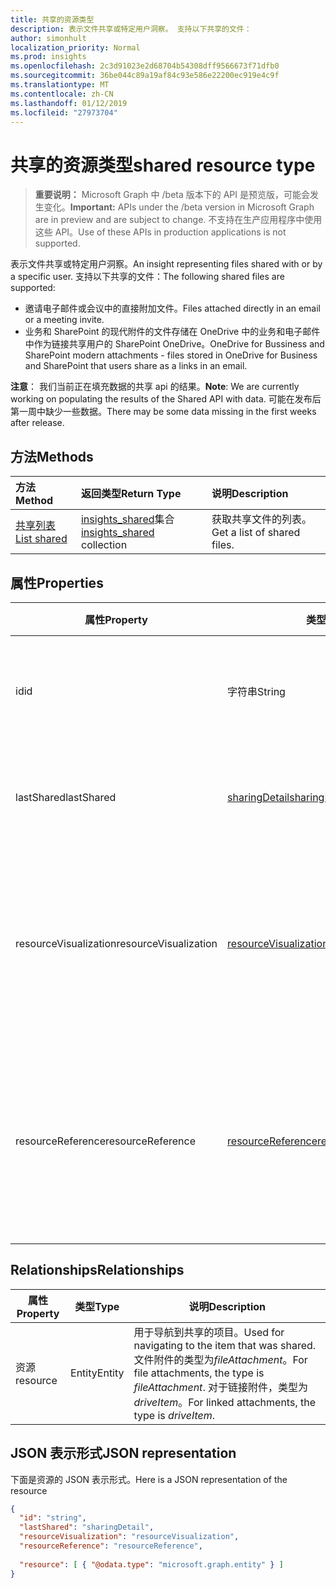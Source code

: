 ```yaml
---
title: 共享的资源类型
description: 表示文件共享或特定用户洞察。 支持以下共享的文件：
author: simonhult
localization_priority: Normal
ms.prod: insights
ms.openlocfilehash: 2c3d91023e2d68704b54308dff9566673f71dfb0
ms.sourcegitcommit: 36be044c89a19af84c93e586e22200ec919e4c9f
ms.translationtype: MT
ms.contentlocale: zh-CN
ms.lasthandoff: 01/12/2019
ms.locfileid: "27973704"
---
```

# <a name="shared-resource-type"></a><span data-ttu-id="08372-104">共享的资源类型</span><span class="sxs-lookup"><span data-stu-id="08372-104">shared resource type</span></span>

> <span data-ttu-id="08372-105">**重要说明：** Microsoft Graph 中 /beta 版本下的 API 是预览版，可能会发生变化。</span><span class="sxs-lookup"><span data-stu-id="08372-105">**Important:** APIs under the /beta version in Microsoft Graph are in preview and are subject to change.</span></span> <span data-ttu-id="08372-106">不支持在生产应用程序中使用这些 API。</span><span class="sxs-lookup"><span data-stu-id="08372-106">Use of these APIs in production applications is not supported.</span></span>

<span data-ttu-id="08372-107">表示文件共享或特定用户洞察。</span><span class="sxs-lookup"><span data-stu-id="08372-107">An insight representing files shared with or by a specific user.</span></span> <span data-ttu-id="08372-108">支持以下共享的文件：</span><span class="sxs-lookup"><span data-stu-id="08372-108">The following shared files are supported:</span></span>

- <span data-ttu-id="08372-109">邀请电子邮件或会议中的直接附加文件。</span><span class="sxs-lookup"><span data-stu-id="08372-109">Files attached directly in an email or a meeting invite.</span></span>
- <span data-ttu-id="08372-110">业务和 SharePoint 的现代附件的文件存储在 OneDrive 中的业务和电子邮件中作为链接共享用户的 SharePoint OneDrive。</span><span class="sxs-lookup"><span data-stu-id="08372-110">OneDrive for Bussiness and SharePoint modern attachments - files stored in OneDrive for Business and SharePoint that users share as a links in an email.</span></span>

<span data-ttu-id="08372-111">**注意**： 我们当前正在填充数据的共享 api 的结果。</span><span class="sxs-lookup"><span data-stu-id="08372-111">**Note**: We are currently working on populating the results of the Shared API with data.</span></span> <span data-ttu-id="08372-112">可能在发布后第一周中缺少一些数据。</span><span class="sxs-lookup"><span data-stu-id="08372-112">There may be some data missing in the first weeks after release.</span></span>

## <a name="methods"></a><span data-ttu-id="08372-113">方法</span><span class="sxs-lookup"><span data-stu-id="08372-113">Methods</span></span>

| <span data-ttu-id="08372-114">方法</span><span class="sxs-lookup"><span data-stu-id="08372-114">Method</span></span>       | <span data-ttu-id="08372-115">返回类型</span><span class="sxs-lookup"><span data-stu-id="08372-115">Return Type</span></span>  |<span data-ttu-id="08372-116">说明</span><span class="sxs-lookup"><span data-stu-id="08372-116">Description</span></span>|
|:---------------|:--------|:----------|
|[<span data-ttu-id="08372-117">共享列表</span><span class="sxs-lookup"><span data-stu-id="08372-117">List shared</span></span>](../api/insights-list-shared.md) |<span data-ttu-id="08372-118">[insights_shared](insights-shared.md)集合</span><span class="sxs-lookup"><span data-stu-id="08372-118">[insights_shared](insights-shared.md) collection</span></span>| <span data-ttu-id="08372-119">获取共享文件的列表。</span><span class="sxs-lookup"><span data-stu-id="08372-119">Get a list of shared files.</span></span>|

## <a name="properties"></a><span data-ttu-id="08372-120">属性</span><span class="sxs-lookup"><span data-stu-id="08372-120">Properties</span></span>

| <span data-ttu-id="08372-121">属性</span><span class="sxs-lookup"><span data-stu-id="08372-121">Property</span></span>              | <span data-ttu-id="08372-122">类型</span><span class="sxs-lookup"><span data-stu-id="08372-122">Type</span></span>                      | <span data-ttu-id="08372-123">说明</span><span class="sxs-lookup"><span data-stu-id="08372-123">Description</span></span>  |
| -------------         |---------------            | -------------|
| <span data-ttu-id="08372-124">id</span><span class="sxs-lookup"><span data-stu-id="08372-124">id</span></span>                    | <span data-ttu-id="08372-125">字符串</span><span class="sxs-lookup"><span data-stu-id="08372-125">String</span></span>                    | <span data-ttu-id="08372-126">关系的唯一标识符。</span><span class="sxs-lookup"><span data-stu-id="08372-126">Unique identifier of the relationship.</span></span> <span data-ttu-id="08372-127">只读。</span><span class="sxs-lookup"><span data-stu-id="08372-127">Read only.</span></span>        |
| <span data-ttu-id="08372-128">lastShared</span><span class="sxs-lookup"><span data-stu-id="08372-128">lastShared</span></span>            | [<span data-ttu-id="08372-129">sharingDetail</span><span class="sxs-lookup"><span data-stu-id="08372-129">sharingDetail</span></span>](insights-sharingdetail.md)                | <span data-ttu-id="08372-130">有关共享项目的详细信息。</span><span class="sxs-lookup"><span data-stu-id="08372-130">Details about the shared item.</span></span> <span data-ttu-id="08372-131">只读。</span><span class="sxs-lookup"><span data-stu-id="08372-131">Read only.</span></span>        |
| <span data-ttu-id="08372-132">resourceVisualization</span><span class="sxs-lookup"><span data-stu-id="08372-132">resourceVisualization</span></span> | [<span data-ttu-id="08372-133">resourceVisualization</span><span class="sxs-lookup"><span data-stu-id="08372-133">resourceVisualization</span></span>](insights-resourcevisualization.md)                | <span data-ttu-id="08372-134">您可以使用可视化中您的体验的文档的属性。</span><span class="sxs-lookup"><span data-stu-id="08372-134">Properties that you can use to visualize the document in your experience.</span></span> <span data-ttu-id="08372-135">只读</span><span class="sxs-lookup"><span data-stu-id="08372-135">Read-only</span></span>      |
| <span data-ttu-id="08372-136">resourceReference</span><span class="sxs-lookup"><span data-stu-id="08372-136">resourceReference</span></span>     | [<span data-ttu-id="08372-137">resourceReference</span><span class="sxs-lookup"><span data-stu-id="08372-137">resourceReference</span></span>](insights-resourcereference.md)                      | <span data-ttu-id="08372-138">引用的共享文档，如 url 和类型的文档属性。</span><span class="sxs-lookup"><span data-stu-id="08372-138">Reference properties of the shared document, such as the url and type of the document.</span></span> <span data-ttu-id="08372-139">只读</span><span class="sxs-lookup"><span data-stu-id="08372-139">Read-only</span></span>       |

## <a name="relationships"></a><span data-ttu-id="08372-140">Relationships</span><span class="sxs-lookup"><span data-stu-id="08372-140">Relationships</span></span>

| <span data-ttu-id="08372-141">属性</span><span class="sxs-lookup"><span data-stu-id="08372-141">Property</span></span>      | <span data-ttu-id="08372-142">类型</span><span class="sxs-lookup"><span data-stu-id="08372-142">Type</span></span>          | <span data-ttu-id="08372-143">说明</span><span class="sxs-lookup"><span data-stu-id="08372-143">Description</span></span>  |
| ------------- |---------------| -------------|
| <span data-ttu-id="08372-144">资源</span><span class="sxs-lookup"><span data-stu-id="08372-144">resource</span></span>      | <span data-ttu-id="08372-145">Entity</span><span class="sxs-lookup"><span data-stu-id="08372-145">Entity</span></span>        | <span data-ttu-id="08372-146">用于导航到共享的项目。</span><span class="sxs-lookup"><span data-stu-id="08372-146">Used for navigating to the item that was shared.</span></span> <span data-ttu-id="08372-147">文件附件的类型为*fileAttachment*。</span><span class="sxs-lookup"><span data-stu-id="08372-147">For file attachments, the type is *fileAttachment*.</span></span> <span data-ttu-id="08372-148">对于链接附件，类型为*driveItem*。</span><span class="sxs-lookup"><span data-stu-id="08372-148">For linked attachments, the type is *driveItem*.</span></span> |

## <a name="json-representation"></a><span data-ttu-id="08372-149">JSON 表示形式</span><span class="sxs-lookup"><span data-stu-id="08372-149">JSON representation</span></span>
<span data-ttu-id="08372-150">下面是资源的 JSON 表示形式。</span><span class="sxs-lookup"><span data-stu-id="08372-150">Here is a JSON representation of the resource</span></span>

```json
{
  "id": "string",
  "lastShared": "sharingDetail",
  "resourceVisualization": "resourceVisualization",
  "resourceReference": "resourceReference",
  
  "resource": [ { "@odata.type": "microsoft.graph.entity" } ]
}
```
